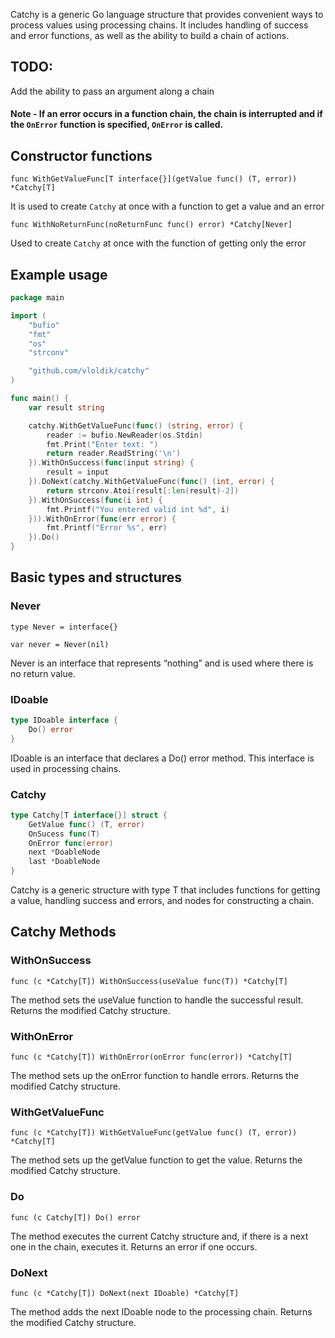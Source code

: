 Catchy is a generic Go language structure that provides convenient ways to process values ​​using processing chains. It includes handling of success and error functions, as well as the ability to build a chain of actions.
## TODO: 

Add the ability to pass an argument along a chain

#### Note - If an error occurs in a function chain, the chain is interrupted and if the `OnError` function is specified, `OnError` is called.

## Constructor functions
`func WithGetValueFunc[T interface{}](getValue func() (T, error)) *Catchy[T] `

It is used to create `Catchy` at once with a function to get a value and an error

`func WithNoReturnFunc(noReturnFunc func() error) *Catchy[Never]`

Used to create `Catchy` at once with the function of getting only the error

## Example usage

```go
package main

import (
	"bufio"
	"fmt"
	"os"
	"strconv"

	"github.com/vloldik/catchy"
)

func main() {
	var result string

	catchy.WithGetValueFunc(func() (string, error) {
		reader := bufio.NewReader(os.Stdin)
		fmt.Print("Enter text: ")
		return reader.ReadString('\n')
	}).WithOnSuccess(func(input string) {
		result = input
	}).DoNext(catchy.WithGetValueFunc(func() (int, error) {
		return strconv.Atoi(result[:len(result)-2])
	}).WithOnSuccess(func(i int) {
		fmt.Printf("You entered valid int %d", i)
	})).WithOnError(func(err error) {
		fmt.Printf("Error %s", err)
	}).Do()
}
```

## Basic types and structures

### Never

` type Never = interface{} `

` var never = Never(nil) `


Never is an interface that represents “nothing” and is used where there is no return value.

### IDoable

```go
type IDoable interface {
    Do() error
}
```


IDoable is an interface that declares a Do() error method. This interface is used in processing chains.

### Catchy
```go
type Catchy[T interface{}] struct {
    GetValue func() (T, error)
    OnSucess func(T)
    OnError func(error)
    next *DoableNode
    last *DoableNode
}
```


Catchy is a generic structure with type T that includes functions for getting a value, handling success and errors, and nodes for constructing a chain.

## Catchy Methods

### WithOnSuccess

`func (c *Catchy[T]) WithOnSuccess(useValue func(T)) *Catchy[T]`


The method sets the useValue function to handle the successful result. Returns the modified Catchy structure.

### WithOnError

`func (c *Catchy[T]) WithOnError(onError func(error)) *Catchy[T]`


The method sets up the onError function to handle errors. Returns the modified Catchy structure.

### WithGetValueFunc

`func (c *Catchy[T]) WithGetValueFunc(getValue func() (T, error)) *Catchy[T]`


The method sets up the getValue function to get the value. Returns the modified Catchy structure.

### Do

`func (c Catchy[T]) Do() error`


The method executes the current Catchy structure and, if there is a next one in the chain, executes it. Returns an error if one occurs.

### DoNext

`func (c *Catchy[T]) DoNext(next IDoable) *Catchy[T]`


The method adds the next IDoable node to the processing chain. Returns the modified Catchy structure.
